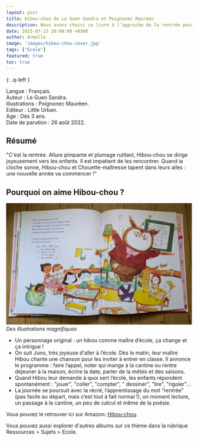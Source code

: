 ```yaml
---
layout: post
title: Hibou-chou de Le Guen Sandra et Poignonec Maurèen  
description: Nous avons choisi ce livre à l’approche de la rentrée pour que mon fils puisse visualiser une journée type à l’école et ça lui a beaucoup plu.
date: 2025-07-23 20:00:00 +0300
author: Armelle
image: 'images/hibou-chou-cover.jpg'
tags: ["Ecole"]
featured: true
toc: true
---
```


{: .q-left }

Langue : Français.  
Auteur : Le Guen Sandra.       
Illustrations : Poignonec Maurèen.                    
Editeur : Little Urban.               
Age : Dès 3 ans.                            
Date de parution : 26 août 2022.        

## Résumé

"C'est la rentrée. Allure pimpante et plumage rutilant, Hibou-chou se dirige joyeusement vers les enfants. Il est impatient de les rencontrer. Quand la cloche sonne, Hibou-chou et Chouette-maîtresse tapent dans leurs ailes : une nouvelle année va commencer !"

## Pourquoi on aime Hibou-chou ?

![Des illustrations magnifiques](images/hibou-chou-int.jpg)
*Des illustrations magnifiques*
- Un personnage original : un hibou comme maître d’école, ça change et ça intrigue !
- On suit Juno, très joyeuse d'aller à l’école. Dès le matin, leur maître Hibou chante une chanson pour les inviter à entrer en classe. Il annonce le programme : faire l’appel, noter qui mange à la cantine ou rentre déjeuner à la maison, écrire la date, parler de la météo et des saisons.
- Quand Hibou leur demande à quoi sert l’école, les enfants répondent spontanément : "jouer", "coller", "compter", " dessiner", "lire", "rigoler"...
- La journée se poursuit avec la récré, l’apprentissage du mot “rentrée” (pas facile au départ, mais c’est tout à fait normal !), un moment lecture, un passage à la cantine, un peu de calcul et même de la poésie.

Vous pouvez le retrouver ici sur Amazon: [Hibou-chou](https://amzn.to/45wARns).

Vous pouvez aussi explorer d'autres albums sur ce thème dans la rubrique Ressources > Sujets > Ecole.



